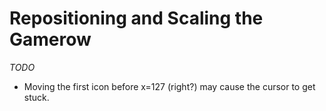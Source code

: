 # Repositioning and Scaling the Gamerow

_TODO_

-   Moving the first icon before x=127 (right?) may cause the cursor to get stuck.
